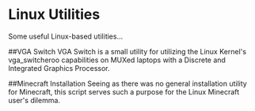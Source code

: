 Linux Utilities
===============

Some useful Linux-based utilities...

##VGA Switch
VGA Switch is a small utility for utilizing the Linux Kernel's vga_switcheroo capabilities on MUXed laptops with a Discrete and Integrated Graphics Processor. 

##Minecraft Installation
Seeing as there was no general installation utility for Minecraft, this script serves such a purpose for the Linux Minecraft user's dilemma.
